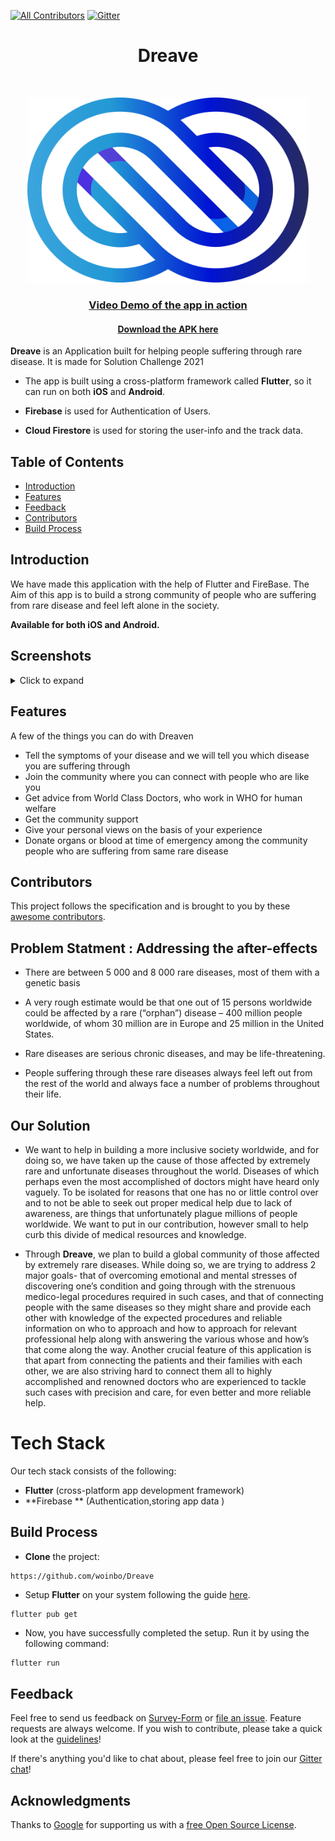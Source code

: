 [![All Contributors](https://img.shields.io/badge/all_contributors-4-orange.svg?style=flat-square)](./Contributors.md)
[![Gitter](https://badges.gitter.im/Dreave-App/community.svg)](https://gitter.im/Dreave-App/community?utm_source=badge&utm_medium=badge&utm_campaign=pr-badge)
<h1 align="center"> Dreave </h1> <br>


<p align="center">
  <a href="https://github.com/woinbo/Dreave">
    <img alt="Dreave" title="Dreave" src="DREAVE.svg" width="450">
  </a>
</p>

<a href=""><h3 align="center">Video Demo of the app in action</h4></a>

<a href=""><h4 align="center">Download the APK here</h4></a>


**Dreave** is an Application built for helping people suffering through rare disease. It is made for Solution Challenge 2021

* The app is built using a cross-platform framework called **Flutter**, so it can run on both **iOS** and **Android**.

* **Firebase** is used for Authentication of Users.

* **Cloud Firestore** is used for storing the user-info and the track data.




## Table of Contents 

- [Introduction](#introduction)
- [Features](#features)
- [Feedback](#feedback)
- [Contributors](#contributors)
- [Build Process](#build-process)

## Introduction



We have made this application with the help of Flutter and FireBase. The Aim of this app is to build a strong community of people who are suffering from rare disease and feel left alone in the society.


**Available for both iOS and Android.**


## Screenshots
<details>
     <summary> Click to expand </summary>
  
  
 Welcome Page               |  Login Page               | Search           |  Profile Selection
:-------------------------:|:-------------------------:|:-------------------------:|:-------------------------:
![](https://github.com/woinbo/Dreave/blob/main/images/Screen2.png)|![](https://github.com/woinbo/Dreave/blob/main/images/Screen3.png)|![](https://github.com/woinbo/Dreave/blob/main/images/Screen4.png)|![](https://github.com/woinbo/Dreave/blob/main/images/Screen6.png)|

Symptoms Page         | Welcome to Home screen       |  Home Screen             | Personal Experience
:-------------------------:|:-------------------------:|:-------------------------:|:-------------------------:
![](https://github.com/woinbo/Dreave/blob/main/images/Screen5.png)|![](https://github.com/woinbo/Dreave/blob/main/images/Screen8.png)|![](https://github.com/woinbo/Dreave/blob/main/images/Screen1.png)|![](https://github.com/woinbo/Dreave/blob/main/images/Screen10.png)|


Chatting Window       | Donor HomeScreen      |  Request Screen          | Pending Request
:-------------------------:|:-------------------------:|:-------------------------:|:-------------------------:
![](https://github.com/woinbo/Dreave/blob/main/images/Screen9.png)|![](https://github.com/woinbo/Dreave/blob/main/images/Screen11.png)|![](https://github.com/woinbo/Dreave/blob/main/images/Screen13.png)|![](https://github.com/woinbo/Dreave/blob/main/images/Screen12.png)|
  
  </details>


## Features

A few of the things you can do with Dreaven 

* Tell the symptoms of your disease and we will tell you which disease you are suffering through 
* Join the community where you can connect with people who are like you 
* Get advice from World Class Doctors, who work in WHO for human welfare
* Get the community support
* Give your personal views on the basis of your experience
* Donate organs or blood at time of emergency among the community people who are suffering from same rare disease




## Contributors

This project follows the  specification and is brought to you by these [awesome contributors](./Contributors.md).


## Problem Statment : Addressing the after-effects

- There are between 5 000 and 8 000 rare diseases, most of them with a genetic basis

- A very rough estimate would be that one out of 15 persons worldwide could be affected by a rare (“orphan”) disease – 400 million people worldwide, of whom 30 million are in Europe and 25 million in the United States.

- Rare diseases are serious chronic diseases, and may be life-threatening.

- People suffering through these rare diseases always feel left out from the rest of the world and always face a number of problems throughout their life.


## Our Solution

- We want to help in building a more inclusive society worldwide, and for doing so, we have taken up the cause of those affected by extremely rare and unfortunate diseases throughout the world. Diseases of which perhaps even the most accomplished of doctors might have heard only vaguely. To be isolated for reasons that one has no or little control over and to not be able to seek out proper medical help due to lack of awareness, are things that unfortunately plague millions of people worldwide. We want to put in our contribution, however small to help curb this divide of medical resources and knowledge.

- Through **Dreave**, we plan to build a global community of those affected by extremely rare diseases. While doing so, we are trying to address 2 major goals- that of overcoming emotional and mental stresses of discovering one’s condition and going through with the strenuous medico-legal procedures required in such cases, and that of connecting people with the same diseases so they might share and provide each other with knowledge of the expected procedures and reliable information on who to approach and how to approach for relevant professional help along with answering the various whose and how’s that come along the way. Another crucial feature of this application is that apart from connecting the patients and their families with each other, we are also striving hard to connect them all to highly accomplished and renowned doctors who are experienced to tackle such cases with precision and care, for even better and more reliable help.


# Tech Stack

Our tech stack consists of the following:

* **Flutter** (cross-platform app development framework)  
* **Firebase ** (Authentication,storing app data )



## Build Process

* **Clone** the project:

```
https://github.com/woinbo/Dreave
```

* Setup **Flutter** on your system following the guide [here](https://flutter.dev/docs/get-started/install). 

```console
flutter pub get 
```


* Now, you have successfully completed the setup. Run it by using the following command:
  
 ```bash
 flutter run
 ```

## Feedback

Feel free to send us feedback on [Survey-Form](https://7f0wxfgih3r.typeform.com/to/GnCAQY7G) or [file an issue](https://github.com/gitpoint/Dreave/issues/new). Feature requests are always welcome. If you wish to contribute, please take a quick look at the [guidelines](./CONTRIBUTING.md)!

If there's anything you'd like to chat about, please feel free to join our [Gitter chat](https://gitter.im/git-point)!



## Acknowledgments

Thanks to [Google](https://flutter.dev/) for supporting us with a [free Open Source License](https://flutter.dev/docs/resources/faq).




